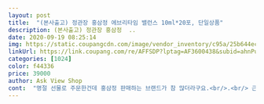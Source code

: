 ```yaml
---
layout: post 
title:  "(본사출고) 정관장 홍삼정 에브리타임 밸런스 10ml*20포, 단일상품" 
description: (본사출고) 정관장 홍삼정  ..
date: 2020-09-19 08:25:14 
img: https://static.coupangcdn.com/image/vendor_inventory/c95a/25b644ec63fb5ecafd134664764b073ea1cc82f3e0a08ef14a248129dbda.jpg 
linkUrl: https://link.coupang.com/re/AFFSDP?lptag=AF3600438&subid=ahnPublicAsk&pageKey=291175164&itemId=921136800&vendorItemId=5293102845&traceid=V0-113-08be00060220fadd 
categories: [1024] 
color: f44336 
price: 39000 
author: Ask View Shop 
cont:  "명절 선물로 주문한건데 홍삼정 판매하는 브랜드가 참 많더라구요.<br/>.<br/> 근데 아무래도 잘 모르는 분야이다보니 ㅠ 그냥 유명한 곳에서 사는게 낫겠다싶어 샀는데 선물용으로 심플하고 괜찮은 것 같아요!<br/>비쥬얼이 작아서 음 점점점<br/>선물용으로 샀는데<br/>엄마께 선물로 드렸더니 좋아하시고 하루 한포씩 드시는데 기운이 다르게 느껴지신다며 또 구매해야 겠다고 생각했어요.<br/><br/>움 제가 생각보다<br/>일단 배송 빠르고, 어디 이상한곳(?) 없이 잘 왔어요!<br/>" 
---
```

